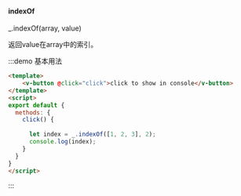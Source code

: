 #### indexOf

_.indexOf(array, value) 

返回value在array中的索引。

:::demo 基本用法
```html
<template>
    <v-button @click="click">click to show in console</v-button>
</template>
<script>
export default {
  methods: {
    click() {
      
      let index = _.indexOf([1, 2, 3], 2);
      console.log(index);
    }
  }
}
</script>
```
:::
